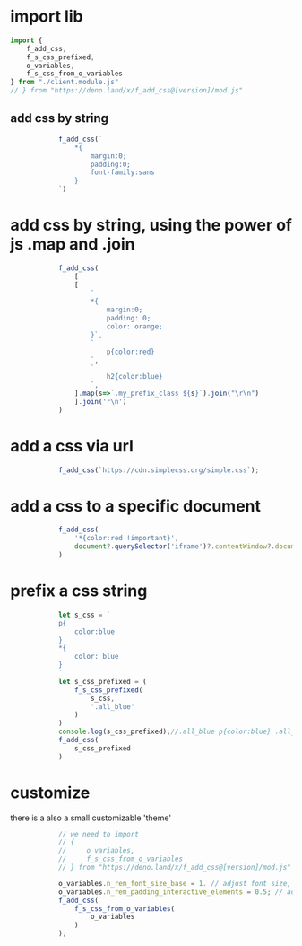 <!-- {"s_msg":"this file was automatically generated","s_by":"f_generate_markdown.module.js","s_ts_created":"Wed Jan 03 2024 15:30:28 GMT+0100 (Central European Standard Time)","n_ts_created":1704292228894} -->
# import lib
```javascript
import {
    f_add_css,
    f_s_css_prefixed,
    o_variables, 
    f_s_css_from_o_variables
} from "./client.module.js"
// } from "https://deno.land/x/f_add_css@[version]/mod.js"
```
## add css by string
```javascript
            f_add_css(`
                *{
                    margin:0;
                    padding:0;
                    font-family:sans
                }
            `)
```
# add css by string, using the power of js .map and .join
```javascript
            f_add_css(
                [
                [
                    `
                    *{
                        margin:0; 
                        padding: 0;
                        color: orange;
                    }`,
                    `
                        p{color:red}
                    `, 
                    `
                        h2{color:blue}
                    `, 
                ].map(s=>`.my_prefix_class ${s}`).join("\r\n")
                ].join('r\n')
            )
```
# add a css via url
```javascript
            f_add_css(`https://cdn.simplecss.org/simple.css`);
```
# add a css to a specific document
```javascript
            f_add_css(
                '*{color:red !important}',
                document?.querySelector('iframe')?.contentWindow?.document, 
            )
```
# prefix a css string
```javascript
            let s_css = `
            p{
                color:blue
            }
            *{
                color: blue
            }
            `
            let s_css_prefixed = (
                f_s_css_prefixed(
                    s_css,
                    '.all_blue'
                )
            )
            console.log(s_css_prefixed);//.all_blue p{color:blue} .all_blue *{color: blue}  
            f_add_css(
                s_css_prefixed
            )
```
# customize
there is a also a small customizable 'theme'
```javascript
            // we need to import 
            // {
            //     o_variables, 
            //     f_s_css_from_o_variables
            // } from "https://deno.land/x/f_add_css@[version]/mod.js"

            o_variables.n_rem_font_size_base = 1. // adjust font size, other variables can also be adapted before adding the css to the dom
            o_variables.n_rem_padding_interactive_elements = 0.5; // adjust padding for interactive elements 
            f_add_css(
                f_s_css_from_o_variables(
                    o_variables
                )
            );
```